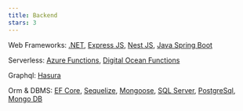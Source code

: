 ```yaml
---
title: Backend
stars: 3
---
```


Web Frameworks: [.NET](https://dotnet.microsoft.com/en-us/), [Express JS](https://expressjs.com/), [Nest JS](https://nestjs.com/), [Java Spring Boot](https://spring.io/)

Serverless: [Azure Functions](https://azure.microsoft.com/en-us/products/functions/), [Digital Ocean Functions](https://docs.digitalocean.com/products/functions/)

Graphql: [Hasura](https://hasura.io/)

Orm & DBMS: [EF Core](https://learn.microsoft.com/en-us/ef/core/), [Sequelize](https://sequelize.org/), [Mongoose](https://mongoosejs.com/), [SQL Server](https://www.microsoft.com/tr-tr/sql-server/sql-server-2022), [PostgreSql](https://www.postgresql.org/), [Mongo DB](https://www.mongodb.com/)
